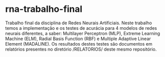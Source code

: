 # rna-trabalho-final
Trabalho final da disciplina de Redes Neurais Artificiais. Neste trabalho temos a implementação e os testes de acurácia para 4 modelos de redes neurais diferentes, a saber: Multilayer Perceptron (MLP), Extreme Learning Machine (ELM), Radial Basis Function (RBF) e Multiple Adaptive Linear Element (MADALINE). Os resultados destes testes são documentos em relatórios presentes no diretório  /RELATORIOS/ deste mesmo repositório.
